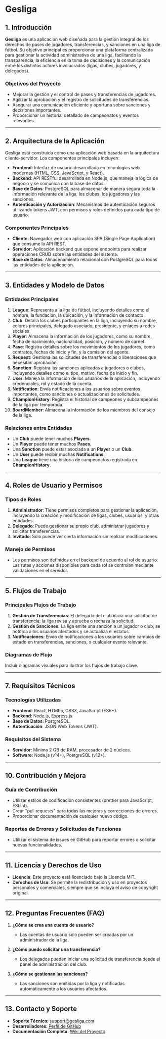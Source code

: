 # Gesliga

## 1. Introducción

**Gesliga** es una aplicación web diseñada para la gestión integral de los derechos de pases de jugadores, transferencias, y sanciones en una liga de fútbol. Su objetivo principal es proporcionar una plataforma centralizada para gestionar la actividad administrativa de una liga, facilitando la transparencia, la eficiencia en la toma de decisiones y la comunicación entre los distintos actores involucrados (ligas, clubes, jugadores, y delegados).

### Objetivos del Proyecto
- Mejorar la gestión y el control de pases y transferencias de jugadores.
- Agilizar la aprobación y el registro de solicitudes de transferencias.
- Asegurar una comunicación eficiente y oportuna sobre sanciones y decisiones importantes.
- Proporcionar un historial detallado de campeonatos y eventos relevantes.

---

## 2. Arquitectura de la Aplicación

Gesliga está construida como una aplicación web basada en la arquitectura cliente-servidor. Los componentes principales incluyen:

- **Frontend**: Interfaz de usuario desarrollada en tecnologías web modernas (HTML, CSS, JavaScript, y React).
- **Backend**: API RESTful desarrollada en Node.js, que maneja la lógica de negocio y se comunica con la base de datos.
- **Base de Datos**: PostgreSQL para almacenar de manera segura toda la información relevante de la liga, los clubes, los jugadores y las sanciones.
- **Autenticación y Autorización**: Mecanismos de autenticación seguros utilizando tokens JWT, con permisos y roles definidos para cada tipo de usuario.

### Componentes Principales
- **Cliente**: Navegador web con aplicación SPA (Single Page Application) que consume la API REST.
- **Servidor**: Aplicación backend que expone endpoints para realizar operaciones CRUD sobre las entidades del sistema.
- **Base de Datos**: Almacenamiento relacional con PostgreSQL para todas las entidades de la aplicación.

---

## 3. Entidades y Modelo de Datos

### Entidades Principales
1. **League**: Representa a la liga de fútbol, incluyendo detalles como el nombre, la fundación, la ubicación, y la información de contacto.
2. **Club**: Detalla los clubes participantes en la liga, incluyendo su nombre, colores principales, delegado asociado, presidente, y enlaces a redes sociales.
3. **Player**: Almacena la información de los jugadores, como su nombre, fecha de nacimiento, nacionalidad, posición, y número de carnet.
4. **Pase**: Registra detalles sobre los movimientos de los jugadores, como contratos, fechas de inicio y fin, y la comisión del agente.
5. **Request**: Gestiona las solicitudes de transferencias o liberaciones que necesitan aprobación.
6. **Sanction**: Registra las sanciones aplicadas a jugadores o clubes, incluyendo detalles como el tipo, motivo, fecha de inicio y fin.
7. **User**: Maneja la información de los usuarios de la aplicación, incluyendo credenciales, rol y estado de la cuenta.
8. **Notification**: Envía notificaciones a los usuarios sobre eventos importantes, como sanciones o actualizaciones de solicitudes.
9. **ChampionHistory**: Registra el historial de campeones y subcampeones de la liga por temporada.
10. **BoardMember**: Almacena la información de los miembros del consejo de la liga.

### Relaciones entre Entidades
- Un **Club** puede tener muchos **Players**.
- Un **Player** puede tener muchos **Pases**.
- Una **Sanction** puede estar asociada a un **Player** o un **Club**.
- Un **User** puede recibir muchas **Notifications**.
- Una **League** tiene una historia de campeonatos registrada en **ChampionHistory**.

---

## 4. Roles de Usuario y Permisos

### Tipos de Roles
1. **Administrador**: Tiene permisos completos para gestionar la aplicación, incluyendo la creación y modificación de ligas, clubes, usuarios, y otras entidades.
2. **Delegado**: Puede gestionar su propio club, administrar jugadores y solicitar transferencias.
3. **Invitado**: Solo puede ver cierta información sin realizar modificaciones.

### Manejo de Permisos
- Los permisos son definidos en el backend de acuerdo al rol de usuario. Las rutas y acciones disponibles para cada rol se controlan mediante validaciones en el servidor.

---

## 5. Flujos de Trabajo

### Principales Flujos de Trabajo
1. **Gestión de Transferencias**: El delegado del club inicia una solicitud de transferencia; la liga revisa y aprueba o rechaza la solicitud.
2. **Gestión de Sanciones**: La liga emite una sanción a un jugador o club; se notifica a los usuarios afectados y se actualiza el estatus.
3. **Notificaciones**: Envío de notificaciones a los usuarios sobre cambios de estado en transferencias, sanciones, o cualquier evento relevante.

### Diagramas de Flujo
Incluir diagramas visuales para ilustrar los flujos de trabajo clave.

---

## 7. Requisitos Técnicos

### Tecnologías Utilizadas
- **Frontend**: React, HTML5, CSS3, JavaScript (ES6+).
- **Backend**: Node.js, Express.js.
- **Base de Datos**: PostgreSQL.
- **Autenticación**: JSON Web Tokens (JWT).

### Requisitos del Sistema
- **Servidor**: Mínimo 2 GB de RAM, procesador de 2 núcleos.
- **Software**: Node.js (v14+), PostgreSQL (v12+).

---

## 10. Contribución y Mejora

### Guía de Contribución
- Utilizar estilos de codificación consistentes (prettier para JavaScript, ESLint).
- Crear "pull requests" para todas las mejoras y correcciones de errores.
- Proporcionar documentación de cualquier nuevo código.

### Reportes de Errores y Solicitudes de Funciones
- Utilizar el sistema de issues en GitHub para reportar errores o solicitar nuevas funcionalidades.

---

## 11. Licencia y Derechos de Uso

- **Licencia**: Este proyecto está licenciado bajo la Licencia MIT.
- **Derechos de Uso**: Se permite la redistribución y uso en proyectos personales y comerciales, siempre que se incluya el aviso de copyright original.

---

## 12. Preguntas Frecuentes (FAQ)

1. **¿Cómo se crea una cuenta de usuario?**
   - Las cuentas de usuario solo pueden ser creadas por un administrador de la liga.

2. **¿Cómo puedo solicitar una transferencia?**
   - Los delegados pueden iniciar una solicitud de transferencia desde el panel de administración del club.

3. **¿Cómo se gestionan las sanciones?**
   - Las sanciones son emitidas por la liga y notificadas automáticamente a los usuarios afectados.

---

## 13. Contacto y Soporte

- **Soporte Técnico**: support@gesliga.com
- **Desarrolladores**: [Perfil de GitHub](https://github.com/gesliga)
- **Documentación Completa**: [Wiki del Proyecto](https://github.com/gesliga/wiki)

